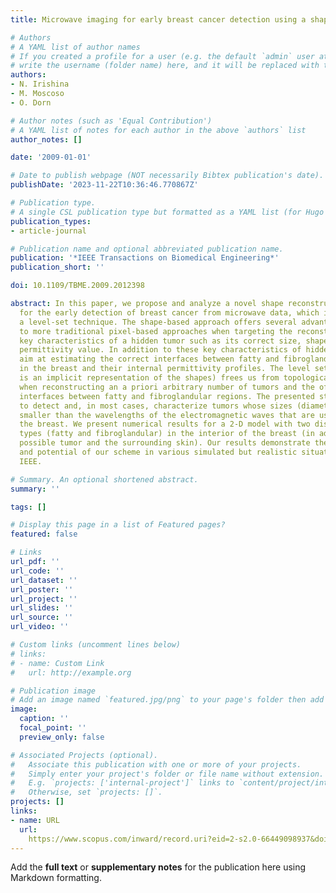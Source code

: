 ```yaml
---
title: Microwave imaging for early breast cancer detection using a shape-based strategy

# Authors
# A YAML list of author names
# If you created a profile for a user (e.g. the default `admin` user at `content/authors/admin/`), 
# write the username (folder name) here, and it will be replaced with their full name and linked to their profile.
authors:
- N. Irishina
- M. Moscoso
- O. Dorn

# Author notes (such as 'Equal Contribution')
# A YAML list of notes for each author in the above `authors` list
author_notes: []

date: '2009-01-01'

# Date to publish webpage (NOT necessarily Bibtex publication's date).
publishDate: '2023-11-22T10:36:46.770867Z'

# Publication type.
# A single CSL publication type but formatted as a YAML list (for Hugo requirements).
publication_types:
- article-journal

# Publication name and optional abbreviated publication name.
publication: '*IEEE Transactions on Biomedical Engineering*'
publication_short: ''

doi: 10.1109/TBME.2009.2012398

abstract: In this paper, we propose and analyze a novel shape reconstruction technique
  for the early detection of breast cancer from microwave data, which is based on
  a level-set technique. The shape-based approach offers several advantages compared
  to more traditional pixel-based approaches when targeting the reconstruction of
  key characteristics of a hidden tumor such as its correct size, shape, and static
  permittivity value. In addition to these key characteristics of hidden tumors, we
  aim at estimating the correct interfaces between fatty and fibroglandular tissue
  in the breast and their internal permittivity profiles. The level set strategy (which
  is an implicit representation of the shapes) frees us from topological restrictions
  when reconstructing an a priori arbitrary number of tumors and the often quite complicated
  interfaces between fatty and fibroglandular regions. The presented strategy is able
  to detect and, in most cases, characterize tumors whose sizes (diameters) are much
  smaller than the wavelengths of the electromagnetic waves that are used for illuminating
  the breast. We present numerical results for a 2-D model with two distinct tissue
  types (fatty and fibroglandular) in the interior of the breast (in addition to a
  possible tumor and the surrounding skin). Our results demonstrate the performance
  and potential of our scheme in various simulated but realistic situations. © 2006
  IEEE.

# Summary. An optional shortened abstract.
summary: ''

tags: []

# Display this page in a list of Featured pages?
featured: false

# Links
url_pdf: ''
url_code: ''
url_dataset: ''
url_poster: ''
url_project: ''
url_slides: ''
url_source: ''
url_video: ''

# Custom links (uncomment lines below)
# links:
# - name: Custom Link
#   url: http://example.org

# Publication image
# Add an image named `featured.jpg/png` to your page's folder then add a caption below.
image:
  caption: ''
  focal_point: ''
  preview_only: false

# Associated Projects (optional).
#   Associate this publication with one or more of your projects.
#   Simply enter your project's folder or file name without extension.
#   E.g. `projects: ['internal-project']` links to `content/project/internal-project/index.md`.
#   Otherwise, set `projects: []`.
projects: []
links:
- name: URL
  url: 
    https://www.scopus.com/inward/record.uri?eid=2-s2.0-66449098937&doi=10.1109%2fTBME.2009.2012398&partnerID=40&md5=d19005831602d045d0e3f716a5cb706b
---
```


Add the **full text** or **supplementary notes** for the publication here using Markdown formatting.

